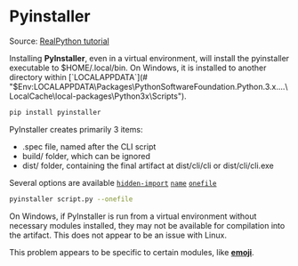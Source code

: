 # Pyinstaller

[pyinstaller --name]: # "Change the name of the executable artifact"
[pyinstaller --onefile]: # "Package the entire application intoa  single executable file"
[pyinstaller --hidden-import]: # "Explicitly specify imports that may not have been detected by PyInstaller."

Source: [RealPython tutorial](https://realpython.com/pyinstaller-python/)

Installing **PyInstaller**, even in a virtual environment, will install the pyinstaller executable to $HOME/.local/bin.
On Windows, it is installed to another directory within 
[`LOCALAPPDATA`](# "$Env:LOCALAPPDATA\Packages\PythonSoftwareFoundation.Python.3.x....\LocalCache\local-packages\Python3x\Scripts").
```sh
pip install pyinstaller
```
PyInstaller creates primarily 3 items:
- .spec file, named after the CLI script
- build/ folder, which can be ignored
- dist/ folder, containing the final artifact at dist/cli/cli or dist/cli/cli.exe

Several options are available
[`hidden-import`][pyinstaller --hidden-import]
[`name`][pyinstaller --name]
[`onefile`][pyinstaller --onefile]
```sh
pyinstaller script.py --onefile
```
On Windows, if PyInstaller is run from a virtual environment without necessary modules installed, they may not be available for compilation into the artifact. This does not appear to be an issue with Linux.

This problem appears to be specific to certain modules, like [**emoji**](https://github.com/carpedm20/emoji/).
